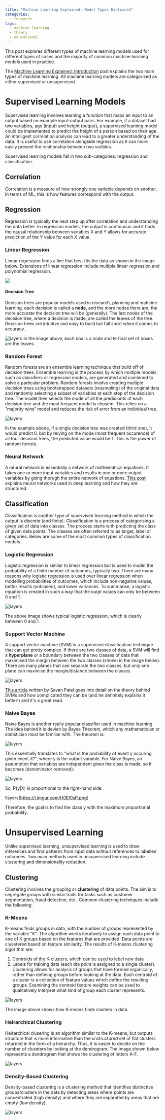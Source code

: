 ```yaml
---
title: "Machine Learning Explained: Model Types Explained"
categories:
  - research
tags:
  - machine learning
  - theory
  - educational
---
```


This post explores different types of machine learning models used for different types of cases and the majority of common machine learning models used in practice. 

The [Machine Learning Explained: Introduction](https://hxmza.me/research/machine-learning-explained/) post explains the two main types of machine learning. All machine learning models are categorised as either supervised or unsupervised. 

# Supervised Learning Models
Supervised learning involves learning a function that maps an input to an output based on example input-output pairs. For example, if a dataset had two variables, age (input) and height (output), a supervised learning model could be implemented to predict the height of a person based on their age. An intelligent correlation analysis can lead to a greater understanding of the data. It is useful to use correlation alongside regression as it can more easily present the relationship between two varibles. 

Supervised learning models fall in two sub-categories: regression and classification.

## Correlation
Correlation is a measure of how strongly one variable depends on another. In terms of ML, this is how features correspond with the output. 

## Regression
Regression is typically the next step up after correlation and understanding the data better. In regression models, the output is continuous and it finds the causal relationship between variables X and Y allows for accurate prediction of the Y value for each X value. 

### Linear Regression
Linear regression finds a line that best fits the data as shown in the image below. Extensions of linear regression include multiple linear regression and polynomial regression.

![](https://miro.medium.com/max/2400/1*sOi6uKo3d-OxmA1caVmm0g.png?s=100)

#### Decision Tree
Decision trees are popular models used in research, planning and mahcine learning. each decision is called a **node**, and the more nodes there are, the more accurate the decision tree will be (generally). The last nodes of the decision tree, where a decision is made, are called the leaves of the tree. Decision trees are intuitive and easy to build but fall short when it comes to accuracy.

![layers](https://miro.medium.com/max/2400/1*L9AcBn8WmWN44s-NQiDbOQ.png)
In the image above, each box is a node and te final set of boxes are the leaves.

### Random Forest
Random forests are an ensemble learning technique that build off of decision trees. Ensemble learning is the process by which multiple models, such as classifiers or regression models, are generated and combined to solve a particular problem. Random forests involve creating multiple decision trees using bootstrapped datasets (resampling) of the original data and randomly selecting a subset of variables at each step of the decision tree. The model then selects the mode of all the predicionts of each decision tree and the most frequent model is chosem. This relies on a "majority wins" model and reduces the risk of error from an individual tree.

![layers](https://miro.medium.com/max/1050/1*RuglAQsrbJWG49kaXv6tdQ.png)

In the example abode, if a single decision tree was created (third one), it would predict 0, but by relying on the mode (most frequent occurence) of all four decision trees, the predicted value would be 1. This is the power of random forests.

### Neural Network

A neural network is essentially a network of mathematical equations. It takes one or more input variables and results in one or more output variables by going thorugh the entire network of equations. [This post](https://hxmza.me/research/deep_learning/) explains neural networks used in deep learning and how they are structured. 

## Classification
Classification is another type of supervised learning method in which the output is discrete (and finite). Classification is a process of categorising a given set of data into classes. The process starts with predicting the class of given data points. The classes are often referred to as target, label or categories. Below are some of the most common types of classification models.

### Logistic Regression
Logistic regression is similar to linear regression but is used to model the probability of a finite number of outcomes, typically two. There are many reasons why logistic regression is used over linear regression when modelling probabilities of outcomes, which include non-negative values, better results (unbiased), and lower variances. To summarise, a logistic equation is created in such  a way that the outpt values can only be between 0 and 1.

![layers](https://miro.medium.com/max/2400/1*USrdZ1puaFIIymBRcO51mg.png)

The above image shows typical logistic regression, which is clearly between 0 and 1.

### Support Vector Machine
A support vector machine (SVM) is a supervised classification technique that can get pretty complex. If there are two classes of data, a SVM will find a **hyperplane** or a boundary between the two classes of data that maximised the margin between the two classes (shown in the image below). There are many planes that can separate the two classes,  but only one plane can maximise the margin/distance between the classes.

![layers](https://i.imgur.com/wmvRVjN.png)

[This article](https://medium.com/machine-learning-101/chapter-2-svm-support-vector-machine-theory-f0812effc72) written by Savan Patel goes into detail on the theory behind SVMs and how complicated they can be (and he definitely explains it better!) and it's a great read.

### Naive Bayes
Naive Bayes is another really popular classifier used in machine learning. The idea behind it is devien by Bayes Theorem, which any mathematician or statistician must be familiar with. The theorem is:

![layers](https://i.imgur.com/r3HhNZF.png)

This essentially translates to "what is the probability of event y occuring given event X?", where y is the output variable. For Naive Bayes, an assumption that variables are independent given the class is made, so it becomes (denominator removed):

![layers](https://i.imgur.com/eKqUaDN.png)

So, P(y|X) is proportional to the right-hand side:

!layers[https://i.imgur.com/H0Ef0sP.png]

Therefore, the goal is to find the class y with the maximum proportional probability.

# Unsupervised Learning
Unlike supervised learning, unsupervised learning is used to draw inferences and find patterns from input data wihtout references to labelled outcomes. Two main methods used in unsupervised learning include clustering and dimensionality reduction. 

## Clustering
Clustering involves the grouping or **clustering** of data points. The aim is to segregate groups with similar traits for tasks such as customer segmentation, fraud detection, etc.. Common clustering techniques include the following:

### K-Means 
K-means finds groups in data, with the number of groups represented by the variable "K". The algorithm works iteratively to assign each data point to one of K groups based on the features that are provided. Data points are clusetered based on feature similarity. The results of K-means clustering algorithm are: 
  1. Centroids of the K-clusters, which can be used to label new data
  2. Labels for training data (each dta point is assigned to a single cluster).
Clustering allows for analysis of groups that have formed organically, rather than defining groups before looking at the data. Each centroid of a cluster is a collection of feature values which define the resulting groups. Examining the centroid feature weights can be used to qualitatively interpret what kind of group each cluster represents.

![layers](https://miro.medium.com/max/1050/1*tWaaZX75oumVwBMcKN-eHA.png)

The image above shows how K-means finds clusters in data.

### Heirarchical Clustering
Heirarchical clusering is an algorithm similar to the K-means, but outputs structure that is more informative than the unstructured set of flat clusters returned in the form of a heirarchy. Thus, it is easier to decide on the number of cluseters by looking at the dendrogram. The image shown below represents a dendrogram that shows the clustering of letters A-F.

![layers](https://46gyn61z4i0t1u1pnq2bbk2e-wpengine.netdna-ssl.com/wp-content/uploads/2018/03/What-is-a-Dendrogram.png)

### Density-Based Clustering
Density-based clustering is a clustering method that identifies distinctive groups/clusters in the data by detecting areas where points are concentrated (high density) and where they are separated by areas that are empty (low density).

![layers](https://pro.arcgis.com/en/pro-app/latest/tool-reference/spatial-statistics/GUID-A06A412D-2F4F-4D35-8FFF-1F4B3B3A8F16-web.png)
